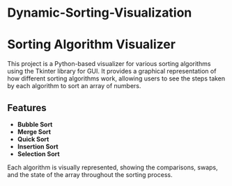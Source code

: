 # Dynamic-Sorting-Visualization
# Sorting Algorithm Visualizer

This project is a Python-based visualizer for various sorting algorithms using the Tkinter library for GUI. It provides a graphical representation of how different sorting algorithms work, allowing users to see the steps taken by each algorithm to sort an array of numbers.

## Features

- **Bubble Sort**
- **Merge Sort**
- **Quick Sort**
- **Insertion Sort**
- **Selection Sort**

Each algorithm is visually represented, showing the comparisons, swaps, and the state of the array throughout the sorting process.


